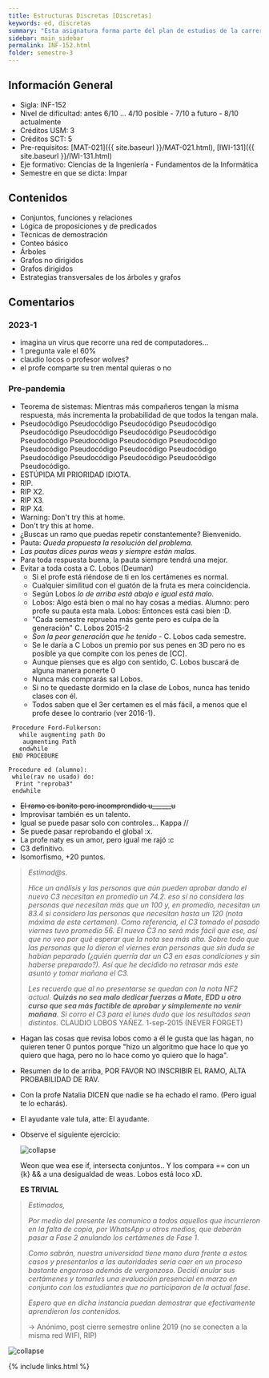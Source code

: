```yaml
---
title: Estructuras Discretas [Discretas]
keywords: ed, discretas
summary: "Esta asignatura forma parte del plan de estudios de la carrera Ingeniería Civil Informática en la línea de fundamentos de la informática, conducente a la licenciatura en Ciencias de la Ingeniería. El propósito de esta es introducir los fundamentos de estructuras discretas en su aplicación a las ciencias de la computación y proveer los fundamentos teóricos para las asignaturas posteriores."
sidebar: main_sidebar
permalink: INF-152.html
folder: semestre-3
---
```


## Información General

- Sigla: INF-152
- Nivel de dificultad: antes 6/10 ... 4/10 posible - 7/10 a futuro - 8/10 actualmente
- Créditos USM: 3
- Créditos SCT: 5
- Pre-requisitos: [MAT-021]({{ site.baseurl }}/MAT-021.html), [IWI-131]({{ site.baseurl }}/IWI-131.html)
- Eje formativo: Ciencias de la Ingeniería - Fundamentos de la Informática
- Semestre en que se dicta: Impar

## Contenidos

- Conjuntos, funciones y relaciones
- Lógica de proposiciones y de predicados
- Técnicas de demostración
- Conteo básico
- Árboles
- Grafos no dirigidos
- Grafos dirigidos
- Estrategias transversales de los árboles y grafos

## Comentarios

### 2023-1

- imagina un virus que recorre una red de computadores...
- 1 pregunta vale el 60%
- claudio locos o profesor wolves?
- el profe comparte su tren mental quieras o no

### Pre-pandemia

- Teorema de sistemas: Mientras más compañeros tengan la misma respuesta, más incrementa la probabilidad de que todos la tengan mala.
- Pseudocódigo Pseudocódigo Pseudocódigo Pseudocódigo Pseudocódigo Pseudocódigo Pseudocódigo Pseudocódigo Pseudocódigo Pseudocódigo Pseudocódigo Pseudocódigo Pseudocódigo Pseudocódigo Pseudocódigo Pseudocódigo Pseudocódigo Pseudocódigo Pseudocódigo Pseudocódigo Pseudocódigo.
- ESTÚPIDA MI PRIORIDAD IDIOTA.
- RIP.
- RIP X2.
- RIP X3.
- RIP X4.
- Warning: Don't try this at home.
- Don't try this at home.
- ¿Buscas un ramo que puedas repetir constantemente? Bienvenido.
- Pauta: *Queda propuesta la resolución del problema.*
- *Las pautas dices puras weas y siempre están malas.*
- Para toda respuesta buena, la pauta siempre tendrá una mejor.
- Evitar a toda costa a C. Lobos (Deuman)
  - Si el profe está riéndose de ti en los certámenes es normal.
  - Cualquier similitud con el guatón de la fruta es mera coincidencia.
  - Según Lobos *lo de arriba está abajo e igual está malo*.
  - Lobos: Algo está bien o mal no hay cosas a medias.
    Alumno: pero profe su pauta esta mala.
    Lobos: Entonces está casi bien :D.
  - "Cada semestre reprueba más gente pero es culpa de la generación" C. Lobos 2015-2
  - *Son la peor generación que he tenido* - C. Lobos cada semestre.
  - Se le daría a C Lobos un premio por sus penes en 3D pero no es posible ya que compite con los penes de [CC].
  - Aunque pienses que es algo con sentido, C. Lobos buscará de alguna manera ponerte 0
  - Nunca más comprarás sal Lobos.
  - Si no te quedaste dormido en la clase de Lobos, nunca has tenido clases con él.
  - Todos saben que el 3er certamen es el más fácil, a menos que el profe desee lo contrario (ver 2016-1).

~~~ pseudo
 Procedure Ford-Fulkerson:
   while augmenting path Do
    augmenting Path
   endwhile
 END PROCEDURE
~~~

~~~ pseudo
Procedure ed (alumno):
 while(rav no usado) do:
  Print "reproba3"
 endwhile
~~~

- ~~El ramo es bonito pero incomprendido u______u~~
- Improvisar también es un talento.
- Igual se puede pasar solo con controles... Kappa //
- Se puede pasar reprobando el global :x.
- La profe naty es un amor, pero igual me rajó :c
- C3 definitivo.
- Isomorfismo, +20 puntos.

> *Estimad@s.*
>
> *Hice un análisis y las personas que aún pueden aprobar dando el nuevo C3 necesitan en promedio un 74.2. eso sí no considera las personas que necesitan más que un 100 y, en promedio, necesitan un 83.4 si considero las personas que necesitan hasta un 120 (nota máxima de este certamen). Como referencia, el C3 tomado el pasado viernes tuvo promedio 56. El nuevo C3 no será más fácil que ese, así que no veo por qué esperar que la nota sea más alta. Sobre todo que las personas que lo dieron el viernes eran personas que sin duda se habían peparado (¿quién querría dar un C3 en esas condiciones y sin haberse preparado?). Así que he decidido no retrasar más este asunto y tomar mañana el C3.*
>
> *Les recuerdo que al no presentarse se quedan con la nota NF2 actual. **Quizás no sea malo dedicar fuerzas a Mate, EDD u otro curso que sea más factible de aprobar y simplemente no venir mañana**. Si corro el C3 para el lunes dudo que los resultados sean distintos.*
> CLAUDIO LOBOS YAÑEZ. 1-sep-2015 (NEVER FORGET)

- Hagan las cosas que revisa lobos como a él le gusta que las hagan, no quieren tener 0 puntos porque "hizo un algoritmo que hace lo que yo quiero que haga, pero no lo hace como yo quiero que lo haga".
- Resumen de lo de arriba, POR FAVOR NO INSCRIBIR EL RAMO, ALTA PROBABILIDAD DE RAV.
- Con la profe Natalia DICEN que nadie se ha echado el ramo. (Pero igual te lo echarás).
- El ayudante vale tula, atte: El ayudante.
- Observe el siguiente ejercicio:

  <div class='text-center mb-3'>
      <img src="images/semestre-3/discretas-meme2.jpg" alt="collapse" height="auto">
  </div>

  Weon que wea ese if, intersecta conjuntos.. Y los compara == con un {k} && a una desigualdad de weas. Lobos está loco xD.

  **ES TRIVIAL**

> *Estimados,*
>
> *Por medio del presente les comunico a todos aquellos que incurrieron en la falta de copia, por WhatsApp u otros medios, que deberán pasar a Fase 2 anulando los certámenes de Fase 1*.
>
> *Como sabrán, nuestra universidad tiene mano dura frente a estos casos y presentarlos a las autoridades sería caer en un proceso bastante engorroso además de vergonzoso. Decidí anular sus certámenes y tomarles una evaluación presencial en marzo en conjunto con los estudiantes que no participaron de la actual fase*.
>
> *Espero que en dicha instancia puedan demostrar que efectivamente aprendieron los contenidos.*
>
> -> Anónimo, post cierre semestre online 2019 (no se conecten a la misma red WIFI, RIP)

<div class='text-center mb-3'>
    <img src="images/semestre-3/discretas-meme1.jpg" alt="collapse" height="auto">
</div>

{% include links.html %}
